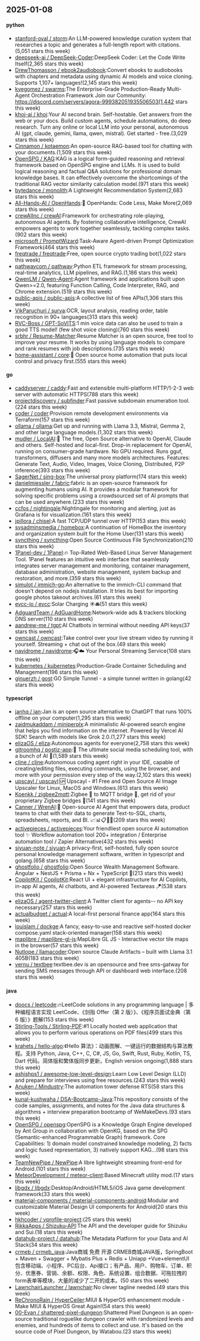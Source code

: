 ## 2025-01-08

#### python
* [stanford-oval / storm](https://github.com/stanford-oval/storm):An LLM-powered knowledge curation system that researches a topic and generates a full-length report with citations.(5,051 stars this week)
* [deepseek-ai / DeepSeek-Coder](https://github.com/deepseek-ai/DeepSeek-Coder):DeepSeek Coder: Let the Code Write Itself(2,365 stars this week)
* [DrewThomasson / ebook2audiobook](https://github.com/DrewThomasson/ebook2audiobook):Convert ebooks to audiobooks with chapters and metadata using dynamic AI models and voice cloning. Supports 1,107+ languages!(2,145 stars this week)
* [kyegomez / swarms](https://github.com/kyegomez/swarms):The Enterprise-Grade Production-Ready Multi-Agent Orchestration Framework Join our Community: https://discord.com/servers/agora-999382051935506503(1,442 stars this week)
* [khoj-ai / khoj](https://github.com/khoj-ai/khoj):Your AI second brain. Self-hostable. Get answers from the web or your docs. Build custom agents, schedule automations, do deep research. Turn any online or local LLM into your personal, autonomous AI (gpt, claude, gemini, llama, qwen, mistral). Get started - free.(3,029 stars this week)
* [Cinnamon / kotaemon](https://github.com/Cinnamon/kotaemon):An open-source RAG-based tool for chatting with your documents.(1,509 stars this week)
* [OpenSPG / KAG](https://github.com/OpenSPG/KAG):KAG is a logical form-guided reasoning and retrieval framework based on OpenSPG engine and LLMs. It is used to build logical reasoning and factual Q&A solutions for professional domain knowledge bases. It can effectively overcome the shortcomings of the traditional RAG vector similarity calculation model.(971 stars this week)
* [bytedance / monolith](https://github.com/bytedance/monolith):A Lightweight Recommendation System(2,683 stars this week)
* [All-Hands-AI / OpenHands](https://github.com/All-Hands-AI/OpenHands):🙌 OpenHands: Code Less, Make More(2,069 stars this week)
* [crewAIInc / crewAI](https://github.com/crewAIInc/crewAI):Framework for orchestrating role-playing, autonomous AI agents. By fostering collaborative intelligence, CrewAI empowers agents to work together seamlessly, tackling complex tasks.(902 stars this week)
* [microsoft / PromptWizard](https://github.com/microsoft/PromptWizard):Task-Aware Agent-driven Prompt Optimization Framework(464 stars this week)
* [freqtrade / freqtrade](https://github.com/freqtrade/freqtrade):Free, open source crypto trading bot(1,022 stars this week)
* [pathwaycom / pathway](https://github.com/pathwaycom/pathway):Python ETL framework for stream processing, real-time analytics, LLM pipelines, and RAG.(1,186 stars this week)
* [QwenLM / Qwen-Agent](https://github.com/QwenLM/Qwen-Agent):Agent framework and applications built upon Qwen>=2.0, featuring Function Calling, Code Interpreter, RAG, and Chrome extension.(519 stars this week)
* [public-apis / public-apis](https://github.com/public-apis/public-apis):A collective list of free APIs(1,306 stars this week)
* [VikParuchuri / surya](https://github.com/VikParuchuri/surya):OCR, layout analysis, reading order, table recognition in 90+ languages(313 stars this week)
* [RVC-Boss / GPT-SoVITS](https://github.com/RVC-Boss/GPT-SoVITS):1 min voice data can also be used to train a good TTS model! (few shot voice cloning)(760 stars this week)
* [srbhr / Resume-Matcher](https://github.com/srbhr/Resume-Matcher):Resume Matcher is an open source, free tool to improve your resume. It works by using language models to compare and rank resumes with job descriptions.(735 stars this week)
* [home-assistant / core](https://github.com/home-assistant/core):🏡 Open source home automation that puts local control and privacy first.(555 stars this week)

#### go
* [caddyserver / caddy](https://github.com/caddyserver/caddy):Fast and extensible multi-platform HTTP/1-2-3 web server with automatic HTTPS(788 stars this week)
* [projectdiscovery / subfinder](https://github.com/projectdiscovery/subfinder):Fast passive subdomain enumeration tool.(224 stars this week)
* [coder / coder](https://github.com/coder/coder):Provision remote development environments via Terraform(157 stars this week)
* [ollama / ollama](https://github.com/ollama/ollama):Get up and running with Llama 3.3, Mistral, Gemma 2, and other large language models.(1,302 stars this week)
* [mudler / LocalAI](https://github.com/mudler/LocalAI):🤖 The free, Open Source alternative to OpenAI, Claude and others. Self-hosted and local-first. Drop-in replacement for OpenAI, running on consumer-grade hardware. No GPU required. Runs gguf, transformers, diffusers and many more models architectures. Features: Generate Text, Audio, Video, Images, Voice Cloning, Distributed, P2P inference(393 stars this week)
* [SagerNet / sing-box](https://github.com/SagerNet/sing-box):The universal proxy platform(174 stars this week)
* [danielmiessler / fabric](https://github.com/danielmiessler/fabric):fabric is an open-source framework for augmenting humans using AI. It provides a modular framework for solving specific problems using a crowdsourced set of AI prompts that can be used anywhere.(233 stars this week)
* [ccfos / nightingale](https://github.com/ccfos/nightingale):Nightingale for monitoring and alerting, just as Grafana is for visualization.(161 stars this week)
* [jpillora / chisel](https://github.com/jpillora/chisel):A fast TCP/UDP tunnel over HTTP(153 stars this week)
* [sysadminsmedia / homebox](https://github.com/sysadminsmedia/homebox):A continuation of HomeBox the inventory and organization system built for the Home User(131 stars this week)
* [syncthing / syncthing](https://github.com/syncthing/syncthing):Open Source Continuous File Synchronization(210 stars this week)
* [1Panel-dev / 1Panel](https://github.com/1Panel-dev/1Panel):🔥 Top-Rated Web-Based Linux Server Management Tool. 1Panel features an intuitive web interface that seamlessly integrates server management and monitoring, container management, database administration, website management, system backup and restoration, and more.(359 stars this week)
* [simulot / immich-go](https://github.com/simulot/immich-go):An alternative to the immich-CLI command that doesn't depend on nodejs installation. It tries its best for importing google photos takeout archives.(61 stars this week)
* [evcc-io / evcc](https://github.com/evcc-io/evcc):Solar Charging ☀️🚘(51 stars this week)
* [AdguardTeam / AdGuardHome](https://github.com/AdguardTeam/AdGuardHome):Network-wide ads & trackers blocking DNS server(110 stars this week)
* [aandrew-me / tgpt](https://github.com/aandrew-me/tgpt):AI Chatbots in terminal without needing API keys(37 stars this week)
* [owncast / owncast](https://github.com/owncast/owncast):Take control over your live stream video by running it yourself. Streaming + chat out of the box.(49 stars this week)
* [navidrome / navidrome](https://github.com/navidrome/navidrome):🎧☁️ Your Personal Streaming Service(108 stars this week)
* [kubernetes / kubernetes](https://github.com/kubernetes/kubernetes):Production-Grade Container Scheduling and Management(196 stars this week)
* [ginuerzh / gost](https://github.com/ginuerzh/gost):GO Simple Tunnel - a simple tunnel written in golang(42 stars this week)

#### typescript
* [janhq / jan](https://github.com/janhq/jan):Jan is an open source alternative to ChatGPT that runs 100% offline on your computer(1,295 stars this week)
* [zaidmukaddam / miniperplx](https://github.com/zaidmukaddam/miniperplx):A minimalistic AI-powered search engine that helps you find information on the internet. Powered by Vercel AI SDK! Search with models like Grok 2.0.(1,277 stars this week)
* [elizaOS / eliza](https://github.com/elizaOS/eliza):Autonomous agents for everyone(2,758 stars this week)
* [gitroomhq / postiz-app](https://github.com/gitroomhq/postiz-app):📨 The ultimate social media scheduling tool, with a bunch of AI 🤖(1,589 stars this week)
* [cline / cline](https://github.com/cline/cline):Autonomous coding agent right in your IDE, capable of creating/editing files, executing commands, using the browser, and more with your permission every step of the way.(2,102 stars this week)
* [upscayl / upscayl](https://github.com/upscayl/upscayl):🆙 Upscayl - #1 Free and Open Source AI Image Upscaler for Linux, MacOS and Windows.(613 stars this week)
* [Koenkk / zigbee2mqtt](https://github.com/Koenkk/zigbee2mqtt):Zigbee 🐝 to MQTT bridge 🌉, get rid of your proprietary Zigbee bridges 🔨(141 stars this week)
* [Canner / WrenAI](https://github.com/Canner/WrenAI):🤖 Open-source AI Agent that empowers data, product teams to chat with their data to generate Text-to-SQL, charts, spreadsheets, reports, and BI. 📈📊📋🧑‍💻(209 stars this week)
* [activepieces / activepieces](https://github.com/activepieces/activepieces):Your friendliest open source AI automation tool ✨ Workflow automation tool 200+ integration / Enterprise automation tool / Zapier Alternative(432 stars this week)
* [siyuan-note / siyuan](https://github.com/siyuan-note/siyuan):A privacy-first, self-hosted, fully open source personal knowledge management software, written in typescript and golang.(658 stars this week)
* [ghostfolio / ghostfolio](https://github.com/ghostfolio/ghostfolio):Open Source Wealth Management Software. Angular + NestJS + Prisma + Nx + TypeScript 🤍(213 stars this week)
* [CopilotKit / CopilotKit](https://github.com/CopilotKit/CopilotKit):React UI + elegant infrastructure for AI Copilots, in-app AI agents, AI chatbots, and AI-powered Textareas 🪁(538 stars this week)
* [elizaOS / agent-twitter-client](https://github.com/elizaOS/agent-twitter-client):A Twitter client for agents-- no API key necessary(257 stars this week)
* [actualbudget / actual](https://github.com/actualbudget/actual):A local-first personal finance app(164 stars this week)
* [louislam / dockge](https://github.com/louislam/dockge):A fancy, easy-to-use and reactive self-hosted docker compose.yaml stack-oriented manager(158 stars this week)
* [maplibre / maplibre-gl-js](https://github.com/maplibre/maplibre-gl-js):MapLibre GL JS - Interactive vector tile maps in the browser(57 stars this week)
* [Nutlope / llamacoder](https://github.com/Nutlope/llamacoder):Open source Claude Artifacts – built with Llama 3.1 405B(183 stars this week)
* [vernu / textbee](https://github.com/vernu/textbee):textbee.dev is an opensource and free sms-gatway for sending SMS messages through API or dashboard web interface.(208 stars this week)

#### java
* [doocs / leetcode](https://github.com/doocs/leetcode):🔥LeetCode solutions in any programming language | 多种编程语言实现 LeetCode、《剑指 Offer（第 2 版）》、《程序员面试金典（第 6 版）》题解(153 stars this week)
* [Stirling-Tools / Stirling-PDF](https://github.com/Stirling-Tools/Stirling-PDF):#1 Locally hosted web application that allows you to perform various operations on PDF files(499 stars this week)
* [krahets / hello-algo](https://github.com/krahets/hello-algo):《Hello 算法》：动画图解、一键运行的数据结构与算法教程。支持 Python, Java, C++, C, C#, JS, Go, Swift, Rust, Ruby, Kotlin, TS, Dart 代码。简体版和繁体版同步更新，English version ongoing(1,888 stars this week)
* [ashishps1 / awesome-low-level-design](https://github.com/ashishps1/awesome-low-level-design):Learn Low Level Design (LLD) and prepare for interviews using free resources.(243 stars this week)
* [Anuken / Mindustry](https://github.com/Anuken/Mindustry):The automation tower defense RTS(58 stars this week)
* [kunal-kushwaha / DSA-Bootcamp-Java](https://github.com/kunal-kushwaha/DSA-Bootcamp-Java):This repository consists of the code samples, assignments, and notes for the Java data structures & algorithms + interview preparation bootcamp of WeMakeDevs.(93 stars this week)
* [OpenSPG / openspg](https://github.com/OpenSPG/openspg):OpenSPG is a Knowledge Graph Engine developed by Ant Group in collaboration with OpenKG, based on the SPG (Semantic-enhanced Programmable Graph) framework. Core Capabilities: 1) domain model constrained knowledge modeling, 2) facts and logic fused representation, 3) natively support KAG...(98 stars this week)
* [TeamNewPipe / NewPipe](https://github.com/TeamNewPipe/NewPipe):A libre lightweight streaming front-end for Android.(101 stars this week)
* [MeteorDevelopment / meteor-client](https://github.com/MeteorDevelopment/meteor-client):Based Minecraft utility mod.(17 stars this week)
* [libgdx / libgdx](https://github.com/libgdx/libgdx):Desktop/Android/HTML5/iOS Java game development framework(33 stars this week)
* [material-components / material-components-android](https://github.com/material-components/material-components-android):Modular and customizable Material Design UI components for Android(20 stars this week)
* [hkhcoder / vprofile-project](https://github.com/hkhcoder/vprofile-project):(25 stars this week)
* [RikkaApps / Shizuku-API](https://github.com/RikkaApps/Shizuku-API):The API and the developer guide for Shizuku and Sui.(18 stars this week)
* [datahub-project / datahub](https://github.com/datahub-project/datahub):The Metadata Platform for your Data and AI Stack(34 stars this week)
* [crmeb / crmeb_java](https://github.com/crmeb/crmeb_java):Java商城 免费 开源 CRMEB商城JAVA版，SpringBoot + Maven + Swagger + Mybatis Plus + Redis + Uniapp +Vue+elementUI 包含移动端、小程序、PC后台、Api接口；有产品、用户、购物车、订单、积分、优惠券、营销、余额、权限、角色、系统设置、组合数据、可拖拉拽的form表单等模块，大量的减少了二开的成本。(50 stars this week)
* [LawnchairLauncher / lawnchair](https://github.com/LawnchairLauncher/lawnchair):No clever tagline needed.(49 stars this week)
* [ReChronoRain / HyperCeiler](https://github.com/ReChronoRain/HyperCeiler):MIUI & HyperOS enhancement module - Make MIUI & HyperOS Great Again!(54 stars this week)
* [00-Evan / shattered-pixel-dungeon](https://github.com/00-Evan/shattered-pixel-dungeon):Shattered Pixel Dungeon is an open-source traditional roguelike dungeon crawler with randomized levels and enemies, and hundreds of items to collect and use. It's based on the source code of Pixel Dungeon, by Watabou.(23 stars this week)
